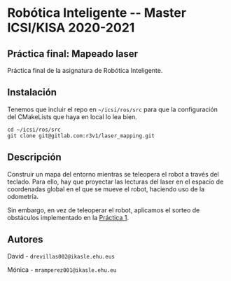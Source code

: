 # Robótica Inteligente -- Master ICSI/KISA 2020-2021
## Práctica final: Mapeado laser

Práctica final de la asignatura de Robótica Inteligente.

## Instalación

Tenemos que incluir el repo en `~/icsi/ros/src` para que la configuración del CMakeLists que haya en local lo lea bien.

```
cd ~/icsi/ros/src
git clone git@gitlab.com:r3v1/laser_mapping.git
```

## Descripción

Construir un mapa del entorno mientras se teleopera el robot a través del teclado.
Para ello, hay que proyectar las lecturas del laser en el espacio de coordenadas global en el
que se mueve el robot, haciendo uso de la odometría.

Sin embargo, en vez de teleoperar el robot, aplicamos el sorteo de obstáculos implementado en la [Práctica 1](https://gitlab.com/r3v1/robot_wander).

## Autores

David - `drevillas002@ikasle.ehu.eus`

Mónica - `mramperez001@ikasle.ehu.eu`


